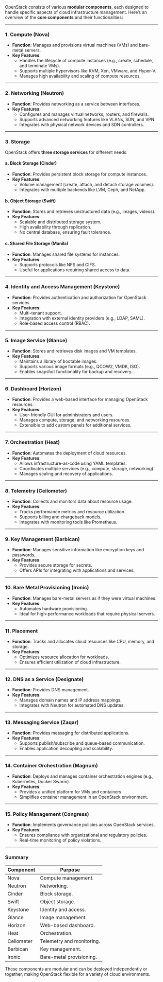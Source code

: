 OpenStack consists of various **modular components**, each designed to handle specific aspects of cloud infrastructure management. Here’s an overview of the **core components** and their functionalities:

---

### **1. Compute (Nova)**  
- **Function**: Manages and provisions virtual machines (VMs) and bare-metal servers.  
- **Key Features**:
  - Handles the lifecycle of compute instances (e.g., create, schedule, and terminate VMs).  
  - Supports multiple hypervisors like KVM, Xen, VMware, and Hyper-V.
  - Manages high availability and scaling of compute resources.  

---

### **2. Networking (Neutron)**  
- **Function**: Provides networking as a service between interfaces.  
- **Key Features**:
  - Configures and manages virtual networks, routers, and firewalls.  
  - Supports advanced networking features like VLANs, SDN, and VPN.  
  - Integrates with physical network devices and SDN controllers.  

---

### **3. Storage**  
OpenStack offers **three storage services** for different needs:  

#### a. **Block Storage (Cinder)**  
   - **Function**: Provides persistent block storage for compute instances.  
   - **Key Features**:
     - Volume management (create, attach, and detach storage volumes).  
     - Integrates with multiple backends like LVM, Ceph, and NetApp.  

#### b. **Object Storage (Swift)**  
   - **Function**: Stores and retrieves unstructured data (e.g., images, videos).  
   - **Key Features**:
     - Scalable and distributed storage system.  
     - High availability through replication.  
     - No central database, ensuring fault tolerance.  

#### c. **Shared File Storage (Manila)**  
   - **Function**: Manages shared file systems for instances.  
   - **Key Features**:
     - Supports protocols like NFS and CIFS.  
     - Useful for applications requiring shared access to data.  

---

### **4. Identity and Access Management (Keystone)**  
- **Function**: Provides authentication and authorization for OpenStack services.  
- **Key Features**:
  - Multi-tenant support.  
  - Integration with external identity providers (e.g., LDAP, SAML).  
  - Role-based access control (RBAC).  

---

### **5. Image Service (Glance)**  
- **Function**: Stores and retrieves disk images and VM templates.  
- **Key Features**:
  - Maintains a library of bootable images.  
  - Supports various image formats (e.g., QCOW2, VMDK, ISO).  
  - Enables snapshot functionality for backup and recovery.  

---

### **6. Dashboard (Horizon)**  
- **Function**: Provides a web-based interface for managing OpenStack resources.  
- **Key Features**:
  - User-friendly GUI for administrators and users.  
  - Manages compute, storage, and networking resources.  
  - Extensible to add custom panels for additional services.  

---

### **7. Orchestration (Heat)**  
- **Function**: Automates the deployment of cloud resources.  
- **Key Features**:
  - Allows infrastructure-as-code using YAML templates.  
  - Coordinates multiple services (e.g., compute, storage, networking).  
  - Manages scaling and recovery of applications.  

---

### **8. Telemetry (Ceilometer)**  
- **Function**: Collects and monitors data about resource usage.  
- **Key Features**:
  - Tracks performance metrics and resource utilization.  
  - Supports billing and chargeback models.  
  - Integrates with monitoring tools like Prometheus.  

---

### **9. Key Management (Barbican)**  
- **Function**: Manages sensitive information like encryption keys and passwords.  
- **Key Features**:
  - Provides secure storage for secrets.  
  - Offers APIs for integrating with applications and services.  

---

### **10. Bare Metal Provisioning (Ironic)**  
- **Function**: Manages bare-metal servers as if they were virtual machines.  
- **Key Features**:
  - Automates hardware provisioning.  
  - Ideal for high-performance workloads that require physical servers.  

---

### **11. Placement**  
- **Function**: Tracks and allocates cloud resources like CPU, memory, and storage.  
- **Key Features**:
  - Optimizes resource allocation for workloads.  
  - Ensures efficient utilization of cloud infrastructure.  

---

### **12. DNS as a Service (Designate)**  
- **Function**: Provides DNS management.  
- **Key Features**:
  - Manages domain names and IP address mappings.  
  - Integrates with Neutron for automated DNS updates.  

---

### **13. Messaging Service (Zaqar)**  
- **Function**: Provides messaging for distributed applications.  
- **Key Features**:
  - Supports publish/subscribe and queue-based communication.  
  - Enables application decoupling and scalability.  

---

### **14. Container Orchestration (Magnum)**  
- **Function**: Deploys and manages container orchestration engines (e.g., Kubernetes, Docker Swarm).  
- **Key Features**:
  - Provides a unified platform for VMs and containers.  
  - Simplifies container management in an OpenStack environment.  

---

### **15. Policy Management (Congress)**  
- **Function**: Implements governance policies across OpenStack services.  
- **Key Features**:
  - Ensures compliance with organizational and regulatory policies.  
  - Real-time monitoring of policy violations.  

---

### **Summary**

| **Component** | **Purpose**                 |
|---------------|-----------------------------|
| Nova          | Compute management.         |
| Neutron       | Networking.                 |
| Cinder        | Block storage.              |
| Swift         | Object storage.             |
| Keystone      | Identity and access.        |
| Glance        | Image management.           |
| Horizon       | Web-based dashboard.        |
| Heat          | Orchestration.              |
| Ceilometer    | Telemetry and monitoring.   |
| Barbican      | Key management.             |
| Ironic        | Bare-metal provisioning.    |

These components are modular and can be deployed independently or together, making OpenStack flexible for a variety of cloud environments.
